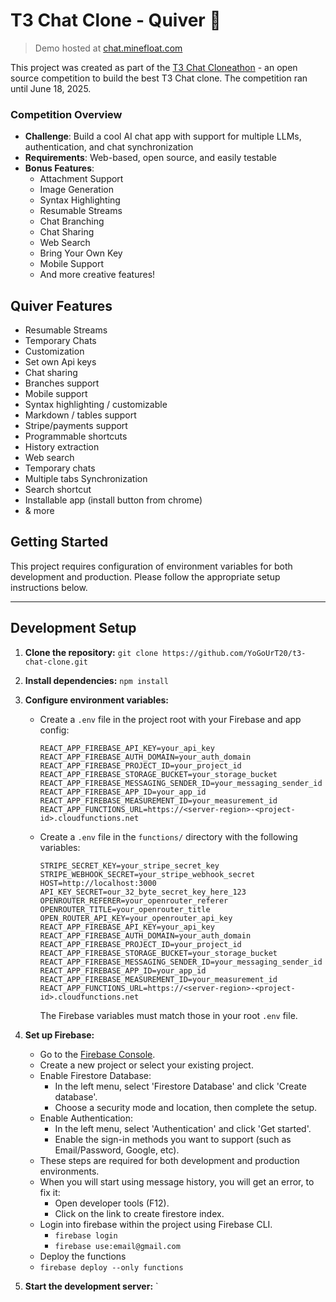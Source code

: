 # T3 Chat Clone - Quiver 🏹

> Demo hosted at [chat.minefloat.com](https://chat.minefloat.com)

This project was created as part of the [T3 Chat Cloneathon](https://cloneathon.t3.chat/) - an open source competition to build the best T3 Chat clone. The competition ran until June 18, 2025.

### Competition Overview
- **Challenge**: Build a cool AI chat app with support for multiple LLMs, authentication, and chat synchronization
- **Requirements**: Web-based, open source, and easily testable
- **Bonus Features**: 
  - Attachment Support
  - Image Generation
  - Syntax Highlighting
  - Resumable Streams
  - Chat Branching
  - Chat Sharing
  - Web Search
  - Bring Your Own Key
  - Mobile Support
  - And more creative features!

## Quiver Features

- Resumable Streams
- Temporary Chats
- Customization
- Set own Api keys
- Chat sharing
- Branches support
- Mobile support
- Syntax highlighting / customizable
- Markdown / tables support 
- Stripe/payments support
- Programmable shortcuts
- History extraction
- Web search
- Temporary chats
- Multiple tabs Synchronization
- Search shortcut
- Installable app (install button from chrome)
- & more
## Getting Started

This project requires configuration of environment variables for both development and production. Please follow the appropriate setup instructions below.

---

## Development Setup

1. **Clone the repository:**
   `git clone https://github.com/YoGoUrT20/t3-chat-clone.git`

2. **Install dependencies:**
   `npm install`

3. **Configure environment variables:**
   - Create a `.env` file in the project root with your Firebase and app config:
     ```
     REACT_APP_FIREBASE_API_KEY=your_api_key
     REACT_APP_FIREBASE_AUTH_DOMAIN=your_auth_domain
     REACT_APP_FIREBASE_PROJECT_ID=your_project_id
     REACT_APP_FIREBASE_STORAGE_BUCKET=your_storage_bucket
     REACT_APP_FIREBASE_MESSAGING_SENDER_ID=your_messaging_sender_id
     REACT_APP_FIREBASE_APP_ID=your_app_id
     REACT_APP_FIREBASE_MEASUREMENT_ID=your_measurement_id
     REACT_APP_FUNCTIONS_URL=https://<server-region>-<project-id>.cloudfunctions.net
     ```
   - Create a `.env` file in the `functions/` directory with the following variables:
     ```
     STRIPE_SECRET_KEY=your_stripe_secret_key
     STRIPE_WEBHOOK_SECRET=your_stripe_webhook_secret
     HOST=http://localhost:3000
     API_KEY_SECRET=our_32_byte_secret_key_here_123
     OPENROUTER_REFERER=your_openrouter_referer
     OPENROUTER_TITLE=your_openrouter_title
     OPEN_ROUTER_API_KEY=your_openrouter_api_key
     REACT_APP_FIREBASE_API_KEY=your_api_key
     REACT_APP_FIREBASE_AUTH_DOMAIN=your_auth_domain
     REACT_APP_FIREBASE_PROJECT_ID=your_project_id
     REACT_APP_FIREBASE_STORAGE_BUCKET=your_storage_bucket
     REACT_APP_FIREBASE_MESSAGING_SENDER_ID=your_messaging_sender_id
     REACT_APP_FIREBASE_APP_ID=your_app_id
     REACT_APP_FIREBASE_MEASUREMENT_ID=your_measurement_id
     REACT_APP_FUNCTIONS_URL=https://<server-region>-<project-id>.cloudfunctions.net
     ```
     The Firebase variables must match those in your root `.env` file.

4. **Set up Firebase:**
   - Go to the [Firebase Console](https://console.firebase.google.com/).
   - Create a new project or select your existing project.
   - Enable Firestore Database:
     - In the left menu, select &apos;Firestore Database&apos; and click &apos;Create database&apos;.
     - Choose a security mode and location, then complete the setup.
   - Enable Authentication:
     - In the left menu, select &apos;Authentication&apos; and click &apos;Get started&apos;.
     - Enable the sign-in methods you want to support (such as Email/Password, Google, etc).
   - These steps are required for both development and production environments.
   - When you will start using message history, you will get an error, to fix it:
     - Open developer tools (F12).
     - Click on the link to create firestore index.
   - Login into firebase within the project using Firebase CLI.
     - `firebase login`
     - `firebase use:email@gmail.com`
   - Deploy the functions
   - `firebase deploy --only functions`

5. **Start the development server:**
   `